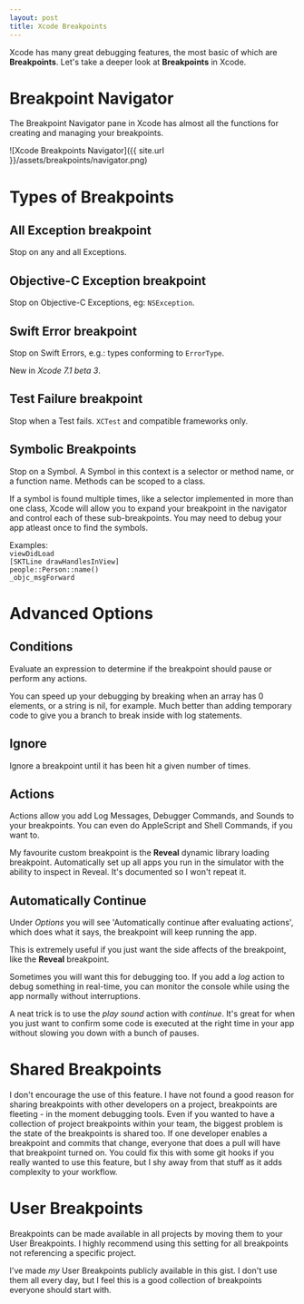 ```yaml
---
layout: post
title: Xcode Breakpoints
---
```


Xcode has many great debugging features, the most basic of which are **Breakpoints**. Let's take a deeper look at **Breakpoints** in Xcode.

# Breakpoint Navigator

The Breakpoint Navigator pane in Xcode has almost all the functions for creating and managing your breakpoints.

![Xcode Breakpoints Navigator]({{ site.url }}/assets/breakpoints/navigator.png)

# Types of Breakpoints 

## All Exception breakpoint

Stop on any and all Exceptions.

## Objective-C Exception breakpoint

Stop on Objective-C Exceptions, eg: `NSException`.

## Swift Error breakpoint

Stop on Swift Errors, e.g.: types conforming to `ErrorType`.

New in *Xcode 7.1 beta 3*.

## Test Failure breakpoint

Stop when a Test fails. `XCTest` and compatible frameworks only.

## Symbolic Breakpoints

Stop on a Symbol. A Symbol in this context is a selector or method name, or a function name. Methods can be scoped to a class.

If a symbol is found multiple times, like a selector implemented in more than one class, Xcode will allow you to expand your breakpoint in the navigator and control each of these sub-breakpoints. You may need to debug your app atleast once to find the symbols.

Examples:  
`viewDidLoad`  
`[SKTLine drawHandlesInView]`  
`people::Person::name()`  
`_objc_msgForward`  

# Advanced Options

## Conditions

Evaluate an expression to determine if the breakpoint should pause or perform any actions.

You can speed up your debugging by breaking when an array has 0 elements, or a string is nil, for example. Much better than adding temporary code to give you a branch to break inside with log statements.

## Ignore

Ignore a breakpoint until it has been hit a given number of times.

## Actions

Actions allow you add Log Messages, Debugger Commands, and Sounds to your breakpoints.
You can even do AppleScript and Shell Commands, if you want to.

My favourite custom breakpoint is the **Reveal** dynamic library loading breakpoint.
Automatically set up all apps you run in the simulator with the ability to inspect in Reveal. It's documented so I won't repeat it.

## Automatically Continue

Under *Options* you will see 'Automatically continue after evaluating actions', which does what it says, the breakpoint will keep running the app.

This is extremely useful if you just want the side affects of the breakpoint, like the **Reveal** breakpoint.

Sometimes you will want this for debugging too. If you add a *log* action to debug something in real-time, you can monitor the console while using the app normally without interruptions.

A neat trick is to use the *play sound* action with *continue*. It's great for when you just want to confirm some code is executed at the right time in your app without slowing you down with a bunch of pauses.

# Shared Breakpoints

I don't encourage the use of this feature. I have not found a good reason for sharing breakpoints with other developers on a project, breakpoints are fleeting - in the moment debugging tools.
Even if you wanted to have a collection of project breakpoints within your team, the biggest problem is the state of the breakpoints is shared too. If one developer enables a breakpoint and commits that change, everyone that does a pull will have that breakpoint turned on.
You could fix this with some git hooks if you really wanted to use this feature, but I shy away from that stuff as it adds complexity to your workflow.

# User Breakpoints

Breakpoints can be made available in all projects by moving them to your User Breakpoints. I highly recommend using this setting for all breakpoints not referencing a specific project.

I've made *my* User Breakpoints publicly available in this gist. I don't use them all every day, but I feel this is a good collection of breakpoints everyone should start with.
